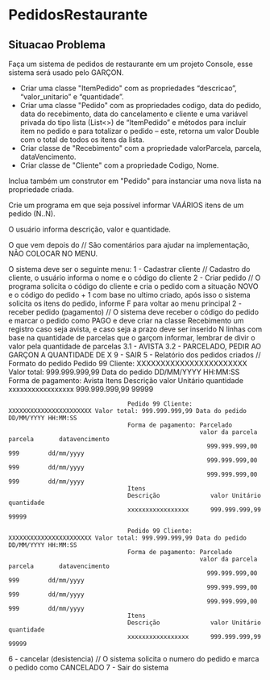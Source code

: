 # PedidosRestaurante
## Situacao Problema 
Faça um sistema de pedidos de restaurante em um projeto Console, esse sistema será usado pelo GARÇON.

- Criar uma classe "ItemPedido" com as propriedades “descricao”, “valor_unitario” e “quantidade”.
- Criar uma classe "Pedido" com as propriedades codigo, data do pedido, data do recebimento, data do cancelamento e cliente e uma variável privada do tipo lista (List<>) de “ItemPedido” e métodos para incluir item no pedido e para totalizar o pedido – este, retorna um valor Double com o total de todos os itens da lista.
- Criar classe de "Recebimento" com a propriedade valorParcela, parcela, dataVencimento.
- Criar classe de "Cliente" com a propriedade Codigo, Nome.

Inclua também um construtor em "Pedido" para instanciar uma nova lista na propriedade criada.

Crie um programa em que seja possível informar VAÁRIOS itens de um pedido (N..N).

O usuário informa descrição, valor e quantidade.

O que vem depois do // São comentários para ajudar na implementação, NÃO COLOCAR NO MENU.

O sistema deve ser o seguinte menu:
1 - Cadastrar cliente // Cadastro do cliente, o usuário informa o nome e o código do cliente
2 - Criar pedido // O programa solicita o código do cliente e cria o pedido com a situação NOVO e o código do pedido + 1 com base no ultimo criado, após isso o sistema solicita os itens do pedido, informe F para voltar ao menu principal
2 - receber pedido (pagamento) // O sistema deve receber o código do pedido e marcar o pedido como PAGO e deve criar na classe Recebimento um registro caso seja avista, e caso seja a prazo deve ser inserido N linhas com base na quantidade de parcelas que o garçom informar, lembrar de divir o valor pela quantidade de parcelas 
   3.1 - AVISTA
   3.2 - PARCELADO, PEDIR AO GARÇON A QUANTIDADE DE X
   9 - SAIR
5 - Relatório dos pedidos criados // Formato do pedido
                                     Pedido 99 Cliente: XXXXXXXXXXXXXXXXXXXXXXX Valor total: 999.999.999,99 Data do pedido DD/MM/YYYY HH:MM:SS 
                                     Forma de pagamento: Avista
                                     Itens
                                     Descrição              valor Unitário             quantidade
                                     xxxxxxxxxxxxxxxxx      999.999.999,99                  99999
                      

                                     Pedido 99 Cliente: XXXXXXXXXXXXXXXXXXXXXXX Valor total: 999.999.999,99 Data do pedido DD/MM/YYYY HH:MM:SS 
                                     Forma de pagamento: Parcelado
                                                         valor da parcela            parcela       datavencimento
                                                           999.999.999,00               999        dd/mm/yyyy
                                                           999.999.999,00               999        dd/mm/yyyy
                                                           999.999.999,00               999        dd/mm/yyyy
                                     Itens
                                     Descrição              valor Unitário             quantidade
                                     xxxxxxxxxxxxxxxxx      999.999.999,99                  99999

                                     Pedido 99 Cliente: XXXXXXXXXXXXXXXXXXXXXXX Valor total: 999.999.999,99 Data do pedido DD/MM/YYYY HH:MM:SS 
                                     Forma de pagamento: Parcelado
                                                         valor da parcela            parcela       datavencimento
                                                           999.999.999,00               999        dd/mm/yyyy
                                                           999.999.999,00               999        dd/mm/yyyy
                                                           999.999.999,00               999        dd/mm/yyyy
                                     Itens
                                     Descrição              valor Unitário             quantidade
                                     xxxxxxxxxxxxxxxxx      999.999.999,99                  99999
 
6 - cancelar (desistencia) // O sistema solicita o numero do pedido e marca o pedido como CANCELADO
7 - Sair do sistema